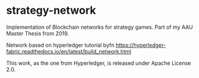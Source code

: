# strategy-network
Implementation of Blockchain networks for strategy games. Part of my AAU Master Thesis from 2019. 

Network based on hyperledger tutorial byfn <https://hyperledger-fabric.readthedocs.io/en/latest/build_network.html>

This work, as the one from Hyperledger, is released under Apache License 2.0.
